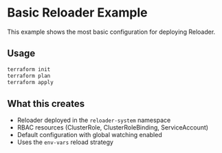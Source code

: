 # Basic Reloader Example

This example shows the most basic configuration for deploying Reloader.

## Usage

```bash
terraform init
terraform plan
terraform apply
```

## What this creates

- Reloader deployed in the `reloader-system` namespace
- RBAC resources (ClusterRole, ClusterRoleBinding, ServiceAccount)
- Default configuration with global watching enabled
- Uses the `env-vars` reload strategy
